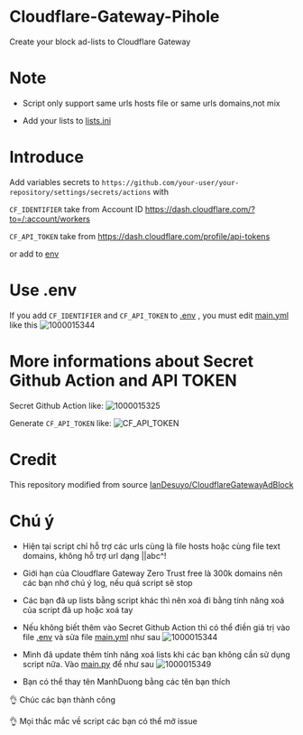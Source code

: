 # Cloudflare-Gateway-Pihole
Create your block ad-lists to Cloudflare Gateway

# Note
* Script only support same urls hosts file or same urls domains,not mix

* Add your lists to [lists.ini](lists.ini)

# Introduce
Add variables secrets to 
`https://github.com/your-user/your-repository/settings/secrets/actions`
with

`CF_IDENTIFIER` take from Account ID https://dash.cloudflare.com/?to=/:account/workers

`CF_API_TOKEN` take from https://dash.cloudflare.com/profile/api-tokens

or add to  [env](.env)

# Use .env

If you add `CF_IDENTIFIER` and `CF_API_TOKEN` to [.env](.env) , you must edit [main.yml](.github/workflows/main.yml) like this 
![1000015344](https://github.com/luxysiv/Cloudflare-Gateway-Pihole/assets/46205571/57bbaf33-daa7-46e5-acdd-4d5f64a69d5f)

# More informations about Secret Github Action and API TOKEN 

Secret Github Action like:
![1000015325](https://github.com/luxysiv/Cloudflare-Gateway-Pihole/assets/46205571/403a1174-cd4e-4854-9911-d03722bbb91b)


Generate `CF_API_TOKEN` like:
![CF_API_TOKEN](https://github.com/luxysiv/Cloudflare-Gateway-Pihole/assets/46205571/a5b90438-26cc-49ae-9a55-5409a90b683f)


# Credit
This repository modified from source [IanDesuyo/CloudflareGatewayAdBlock](https://github.com/IanDesuyo/CloudflareGatewayAdBlock)

# Chú ý 

* Hiện tại script chỉ hỗ trợ các urls cùng là file hosts hoặc cùng file text domains, không hỗ trợ url dạng ||abc^!

* Giới hạn của Cloudflare Gateway Zero Trust free là 300k domains nên các bạn nhớ chú ý log, nếu quá script sẽ stop

* Các bạn đã up lists bằng script khác thì nên xoá đi bằng tính năng xoá của script đã up hoặc xoá tay

* Nếu không biết thêm vào Secret Github Action thì có thể điền giá trị vào file [.env](.env) và sửa file [main.yml](.github/workflows/main.yml) như sau
![1000015344](https://github.com/luxysiv/Cloudflare-Gateway-Pihole/assets/46205571/57bbaf33-daa7-46e5-acdd-4d5f64a69d5f)

* Mình đã update thêm tính năng xoá lists khi các bạn không cần sử dụng script nữa. Vào [main.py](main.py) để như sau
![1000015349](https://github.com/luxysiv/Cloudflare-Gateway-Pihole/assets/46205571/2cfe6b02-09b5-4d92-888e-73ae92a90c59)

* Bạn có thể thay tên ManhDuong bằng các tên bạn thích 



👌 Chúc các bạn thành công 

👌 Mọi thắc mắc về script các bạn có thể mở issue

